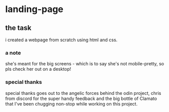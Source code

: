 # landing-page

## the task ##

i created a webpage from scratch using html and css.

### a note ###

she's meant for the big screens - which is to say she's not mobile-pretty, so pls check her out on a desktop! 

### special thanks ###

special thanks goes out to the angelic forces behind the odin project, chris from discord for the super handy feedback and the big bottle of Clamato that I've been chugging non-stop while working on this project. 